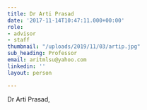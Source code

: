 ```yaml
---
title: Dr Arti Prasad
date: '2017-11-14T10:47:11.000+00:00'
role:
- advisor
- staff
thumbnail: "/uploads/2019/11/03/artip.jpg"
sub_heading: Professor
email: aritmlsu@yahoo.com
linkedin: ''
layout: person

---
```

Dr Arti Prasad, 